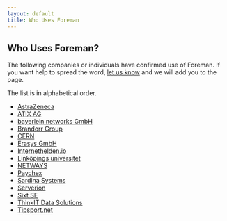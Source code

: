 ```yaml
---
layout: default
title: Who Uses Foreman
---
```

## Who Uses Foreman?

The following companies or individuals have confirmed use of Foreman. If you
want help to spread the word, [let us
know](https://docs.google.com/a/zapletalovi.com/forms/d/1Ybz-Wz-odbGJM6Kw1pZuIOsZZ_vxXbH1I8B-iKFfuPs)
and we will add you to the page.

The list is in alphabetical order.

* [AstraZeneca](https://www.astrazeneca.com)
* [ATIX AG](https://www.atix.de)
* [bayerlein networks GmbH](https://bayerlein-networks.com)
* [Brandorr Group](https://www.brandorr.com)
* [CERN](https://home.cern)
* [Erasys GmbH](https://www.erasys.de)
* [Internethelden.io](https://internethelden.io)
* [Linköpings universitet](https://liu.se)
* [NETWAYS](https://www.netways.de)
* [Paychex](https://www.paychex.com)
* [Sardina Systems](https://www.sardinasystems.com)
* [Serverion](https://www.serverion.com)
* [Sixt SE](https://www.sixt.com)
* [ThinkIT Data Solutions](http://thinkitdata.com/)
* [Tipsport.net](https://www.tipsport.cz)
